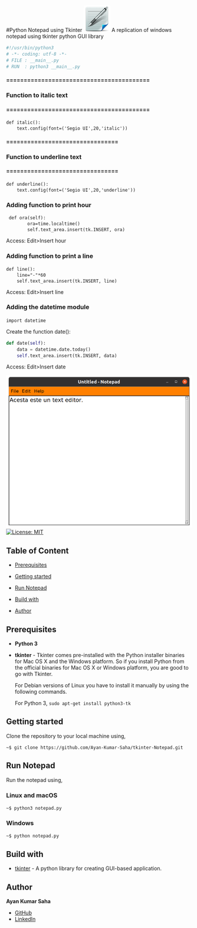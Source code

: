#Python Notepad using Tkinter
![](texteditor.png) 
A replication of windows notepad using tkinter python GUI library

```python
#!/usr/bin/python3
# -*- coding: utf-8 -*-
# FILE : __main__.py
# RUN  : python3 __main__.py
```

#### =========================================
### Function to italic text
#### =========================================
```
def italic():
    text.config(font=('Segio UI',20,'italic'))
```
#### ================================
### Function to underline text
#### ================================
```
def underline():
    text.config(font=('Segio UI',20,'underline'))
``` 

### Adding function to print hour
```
 def ora(self):
        ora=time.localtime()
        self.text_area.insert(tk.INSERT, ora)
```
Access: Edit>Insert hour

### Adding function to print a line
```
def line():
    line="-"*60
    self.text_area.insert(tk.INSERT, line)
```
Access: Edit>Insert line

### Adding the datetime module
```import datetime```

Create the function date():
```python
def date(self):
    data = datetime.date.today()
    self.text_area.insert(tk.INSERT, data)
```
Access: Edit>Insert date

![](img.png)
[![License: MIT](https://img.shields.io/badge/License-MIT-green.svg)](LICENSE)


## Table of Content

* [Prerequisites](#prerequisites)

* [Getting started](#getting-started)

* [Run Notepad](#run-notepad)

* [Build with](#build-with)

* [Author](#author)


## Prerequisites

* **Python 3** 
* **tkinter** - Tkinter comes pre-installed with the Python installer binaries for Mac OS X and the Windows platform. So if you install Python from the official binaries for Mac OS X or Windows platform, you are good to go with Tkinter.

    For Debian versions of Linux you have to install it manually by using the following commands.

    For Python 3, `sudo apt-get install python3-tk`

    
## Getting started

Clone the repository to your local machine using,
 
```
~$ git clone https://github.com/Ayan-Kumar-Saha/tkinter-Notepad.git
```

## Run Notepad

Run the notepad using,

### Linux and macOS

```
~$ python3 notepad.py
```

### Windows

```
~$ python notepad.py
```

## Build with

* [tkinter](https://docs.python.org/3/library/tkinter.html) - A python library for creating GUI-based application. 

## Author

**Ayan Kumar Saha**
* [GitHub](https://github.com/Ayan-Kumar-Saha)
* [LinkedIn](https://www.linkedin.com/in/ayankumarsaha/)
